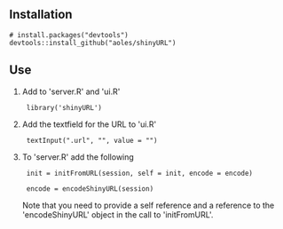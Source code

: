 ## Installation

    # install.packages("devtools")
    devtools::install_github("aoles/shinyURL")

## Use

1. Add to 'server.R' and 'ui.R'
    
        library('shinyURL')

2. Add the textfield for the URL to 'ui.R'

        textInput(".url", "", value = "")

3. To 'server.R' add the following

        init = initFromURL(session, self = init, encode = encode)
        
        encode = encodeShinyURL(session)
        
    Note that you need to provide a self reference and a reference to the 'encodeShinyURL' object in the call to 'initFromURL'.
